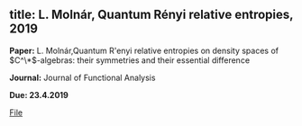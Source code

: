 title: L. Molnár, Quantum Rényi relative entropies, 2019
---

**Paper:** L. Molnár,Quantum R\'enyi relative entropies on density spaces of $C^\*$-algebras: their symmetries and their essential difference 

**Journal:** Journal of Functional Analysis

**Due: 23.4.2019**


[File](molnar2019/file.pdf)

